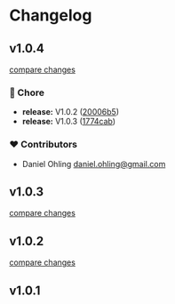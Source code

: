 # Changelog


## v1.0.4

[compare changes](https://github.com/dwaysweden/nuxt-directus/compare/v1.0.2...v1.0.4)

### 🏡 Chore

- **release:** V1.0.2 ([20006b5](https://github.com/dwaysweden/nuxt-directus/commit/20006b5))
- **release:** V1.0.3 ([1774cab](https://github.com/dwaysweden/nuxt-directus/commit/1774cab))

### ❤️ Contributors

- Daniel Ohling <daniel.ohling@gmail.com>

## v1.0.3

[compare changes](https://github.com/dwaysweden/nuxt-directus/compare/v1.0.2...v1.0.3)

## v1.0.2

[compare changes](https://github.com/dwaysweden/nuxt-directus/compare/v1.0.1...v1.0.2)

## v1.0.1


